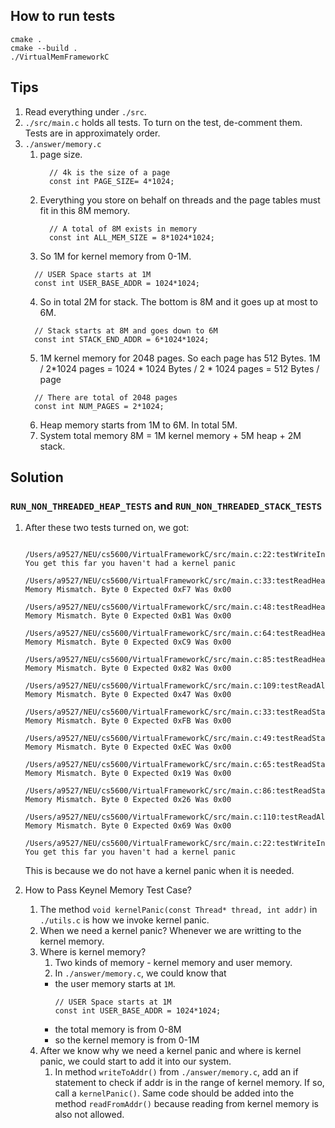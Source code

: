 ## How to run tests
```
cmake .
cmake --build .
./VirtualMemFrameworkC
```

## Tips
1. Read everything under `./src`.
2. `./src/main.c` holds all tests. To turn on the test, de-comment them.
   Tests are in approximately order.
3. `./answer/memory.c`
   1. page size.
      ```
        // 4k is the size of a page
        const int PAGE_SIZE= 4*1024;
      ```
   2. Everything you store on behalf on threads and the page tables must fit in this 8M memory.
      ```
        // A total of 8M exists in memory
        const int ALL_MEM_SIZE = 8*1024*1024;
      ```
    3. So 1M for kernel memory from 0-1M.
      ```
        // USER Space starts at 1M
        const int USER_BASE_ADDR = 1024*1024;
      ```
    4. So in total 2M for stack. The bottom is 8M and it goes up at most to 6M.
      ```
        // Stack starts at 8M and goes down to 6M
        const int STACK_END_ADDR = 6*1024*1024;
      ```
    5. 1M kernel memory for 2048 pages. So each page has 512 Bytes.
       1M / 2*1024 pages = 1024 * 1024 Bytes / 2 * 1024 pages = 512 Bytes / page
      ```
        // There are total of 2048 pages
        const int NUM_PAGES = 2*1024;
      ```
    6. Heap memory starts from 1M to 6M. In total 5M.
    7. System total memory 8M = 1M kernel memory + 5M heap + 2M stack.

## Solution
### `RUN_NON_THREADED_HEAP_TESTS` and `RUN_NON_THREADED_STACK_TESTS`
1. After these two tests turned on, we got:
   ```terminal
    /Users/a9527/NEU/cs5600/VirtualFrameworkC/src/main.c:22:testWriteIntoKernelFails:FAIL: You get this far you haven't had a kernel panic
    /Users/a9527/NEU/cs5600/VirtualFrameworkC/src/main.c:33:testReadHeapFullPage:FAIL: Memory Mismatch. Byte 0 Expected 0xF7 Was 0x00
    /Users/a9527/NEU/cs5600/VirtualFrameworkC/src/main.c:48:testReadHeapAcrossTwoPages:FAIL: Memory Mismatch. Byte 0 Expected 0xB1 Was 0x00
    /Users/a9527/NEU/cs5600/VirtualFrameworkC/src/main.c:64:testReadHeapMiddleOfPage:FAIL: Memory Mismatch. Byte 0 Expected 0xC9 Was 0x00
    /Users/a9527/NEU/cs5600/VirtualFrameworkC/src/main.c:85:testReadHeapPartialPage:FAIL: Memory Mismatch. Byte 0 Expected 0x82 Was 0x00
    /Users/a9527/NEU/cs5600/VirtualFrameworkC/src/main.c:109:testReadAllHeapMem:FAIL: Memory Mismatch. Byte 0 Expected 0x47 Was 0x00
    /Users/a9527/NEU/cs5600/VirtualFrameworkC/src/main.c:33:testReadStackFullPage:FAIL: Memory Mismatch. Byte 0 Expected 0xFB Was 0x00
    /Users/a9527/NEU/cs5600/VirtualFrameworkC/src/main.c:49:testReadStackAcrossTwoPages:FAIL: Memory Mismatch. Byte 0 Expected 0xEC Was 0x00
    /Users/a9527/NEU/cs5600/VirtualFrameworkC/src/main.c:65:testReadStackMiddleOfPage:FAIL: Memory Mismatch. Byte 0 Expected 0x19 Was 0x00
    /Users/a9527/NEU/cs5600/VirtualFrameworkC/src/main.c:86:testReadStackPartialPage:FAIL: Memory Mismatch. Byte 0 Expected 0x26 Was 0x00
    /Users/a9527/NEU/cs5600/VirtualFrameworkC/src/main.c:110:testReadAllStackMem:FAIL: Memory Mismatch. Byte 0 Expected 0x69 Was 0x00
   ```

   ```
   /Users/a9527/NEU/cs5600/VirtualFrameworkC/src/main.c:22:testWriteIntoKernelFails:FAIL: You get this far you haven't had a kernel panic
   ```
   This is because we do not have a kernel panic when it is needed.

2. How to Pass Keynel Memory Test Case?
   1. The method `void kernelPanic(const Thread* thread, int addr)` in `./utils.c` is how we invoke kernel panic.
   2. When we need a kernel panic?
      Whenever we are writting to the kernel memory.
   3. Where is kernel memory?
      1. Two kinds of memory - kernel memory and user memory.
      2. In `./answer/memory.c`, we could know that
        - the user memory starts at `1M`.
          ```
          // USER Space starts at 1M
          const int USER_BASE_ADDR = 1024*1024;
          ```
        - the total memory is from 0-8M
        - so the kernel memory is from 0-1M
   4. After we know why we need a kernel panic and where is kernel panic, we could start to add it into our system.
      1. In method `writeToAddr()` from `./answer/memory.c`, add an if statement to check if addr is in the range of kernel memory.
         If so, call a `kernelPanic()`. Same code should be added into the method `readFromAddr()` because reading from kernel memory is also not allowed.